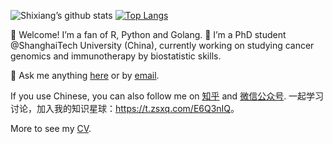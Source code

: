 
<!-- README.md is generated from README.Rmd. Please edit that file -->

![Shixiang’s github
stats](https://github-readme-stats.vercel.app/api?username=ShixiangWang&show_icons=true) [![Top Langs](https://github-readme-stats.vercel.app/api/top-langs/?username=ShixiangWang&hide=html,jupyter%20notebook,javascript&layout=compact&langs_count=10)](https://github.com/ShixiangWang/github-readme-stats)

👋 Welcome\! I’m a fan of R, Python and Golang. 🔭 I’m a PhD student
@ShanghaiTech University (China), currently working on studying cancer
genomics and immunotherapy by biostatistic skills.

💬 Ask me anything
[here](https://github.com/ShixiangWang/MessageBoard/issues) or by
[email](mailto:https://github.com/ShixiangWang/MessageBoard/issues).

If you use Chinese, you can also follow me on
[知乎](https://www.zhihu.com/people/shixiangwang) and
[微信公众号](https://shixiangwang.github.io/home/logo/qrcode.jpg). 一起学习讨论，加入我的知识星球：<https://t.zsxq.com/E6Q3nIQ>。

More to see my [CV](https://shixiangwang.github.io/cv-shixiang/).
